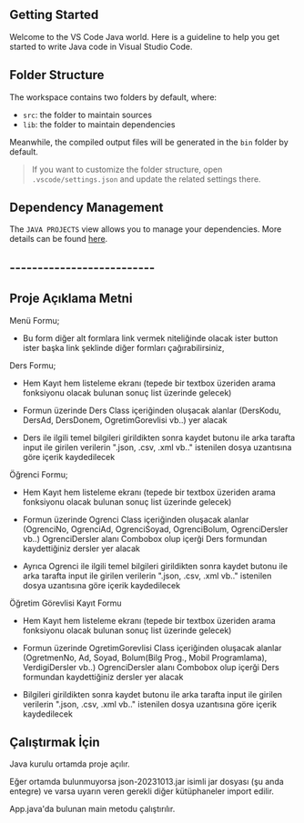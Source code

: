 ## Getting Started

Welcome to the VS Code Java world. Here is a guideline to help you get started to write Java code in Visual Studio Code.

## Folder Structure

The workspace contains two folders by default, where:

- `src`: the folder to maintain sources
- `lib`: the folder to maintain dependencies

Meanwhile, the compiled output files will be generated in the `bin` folder by default.

> If you want to customize the folder structure, open `.vscode/settings.json` and update the related settings there.

## Dependency Management

The `JAVA PROJECTS` view allows you to manage your dependencies. More details can be found [here](https://github.com/microsoft/vscode-java-dependency#manage-dependencies).


## --------------------------



## Proje Açıklama Metni

Menü Formu;

* Bu form diğer alt formlara link vermek niteliğinde olacak ister button ister başka link şeklinde diğer formları çağırabilirsiniz,


Ders Formu;
* Hem Kayıt hem listeleme ekranı (tepede bir textbox üzeriden arama fonksiyonu olacak bulunan sonuç list üzerinde gelecek)

* Formun üzerinde Ders Class içeriğinden oluşacak alanlar (DersKodu, DersAd, DersDonem, OgretimGorevlisi vb..) yer alacak

* Ders ile ilgili temel bilgileri girildikten sonra kaydet butonu ile arka tarafta input ile girilen verilerin ".json, .csv, .xml vb.." istenilen dosya uzantısına göre içerik kaydedilecek


Öğrenci Formu;
* Hem Kayıt hem listeleme ekranı (tepede bir textbox üzeriden arama fonksiyonu olacak bulunan sonuç list üzerinde gelecek)

* Formun üzerinde Ogrenci Class içeriğinden oluşacak alanlar (OgrenciNo, OgrenciAd, OgrenciSoyad, OgrenciBolum, OgrenciDersler vb..)  OgrenciDersler alanı Combobox olup içerği Ders formundan kaydettiğiniz dersler yer alacak

* Ayrıca Ogrenci ile ilgili temel bilgileri girildikten sonra kaydet butonu ile arka tarafta input ile girilen verilerin ".json, .csv, .xml vb.." istenilen dosya uzantısına göre içerik kaydedilecek


Öğretim Görevlisi Kayıt Formu
* Hem Kayıt hem listeleme ekranı (tepede bir textbox üzeriden arama fonksiyonu olacak bulunan sonuç list üzerinde gelecek)

* Formun üzerinde OgretimGorevlisi Class içeriğinden oluşacak alanlar (OgretmenNo, Ad, Soyad, Bolum(Bilg Prog., Mobil Programlama), VerdigiDersler vb..)  OgrenciDersler alanı Combobox olup içerği Ders formundan kaydettiğiniz dersler yer alacak

* Bilgileri girildikten sonra kaydet butonu ile arka tarafta input ile girilen verilerin ".json, .csv, .xml vb.." istenilen dosya uzantısına göre içerik kaydedilecek



## Çalıştırmak İçin

Java kurulu ortamda proje açılır. 

Eğer ortamda bulunmuyorsa json-20231013.jar isimli jar dosyası (şu anda entegre) ve varsa uyarın veren gerekli diğer kütüphaneler import edilir.

App.java'da bulunan main metodu çalıştırılır.

